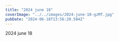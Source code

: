 ```yaml
---
title: "2024 june 18"
coverImage: "../../images/2024-june-18-gzMT.jpg"
pubDate: "2024-06-18T13:56:20.584Z"
---
```


2024 june 18
